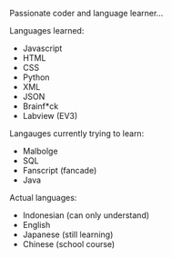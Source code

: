 Passionate coder and language learner...

Languages learned: 
- Javascript
- HTML
- CSS
- Python
- XML
- JSON
- Brainf*ck
- Labview (EV3)
  
Langauges currently trying to learn:
- Malbolge
- SQL
- Fanscript (fancade)
- Java
  
Actual languages: 
- Indonesian (can only understand)
- English
- Japanese (still learning)
- Chinese (school course)

